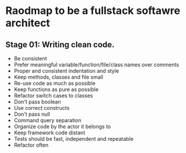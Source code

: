 # Raodmap to be a fullstack softawre architect

## Stage 01: Writing clean code.
- Be consistent
- Prefer meaningful variable/function/file/class names over comments
- Proper and consistent indentation and style
- Keep methods, classes and file small
- Re-use code as much as possible
- Keep functions as pure as possible
- Refactor switch cases to classes
- Don't pass boolean
- Use correct constructs
- Don't pass null
- Command query separation
- Organize code by the actor it belongs to
- Keep framework code distant
- Tests should be fast, independent and repeatable
- Refactor often
